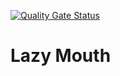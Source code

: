 [![Quality Gate Status](https://sonarcloud.io/api/project_badges/measure?project=andrewmcoupe_lazy-mouth&metric=alert_status)](https://sonarcloud.io/dashboard?id=andrewmcoupe_lazy-mouth)

# Lazy Mouth